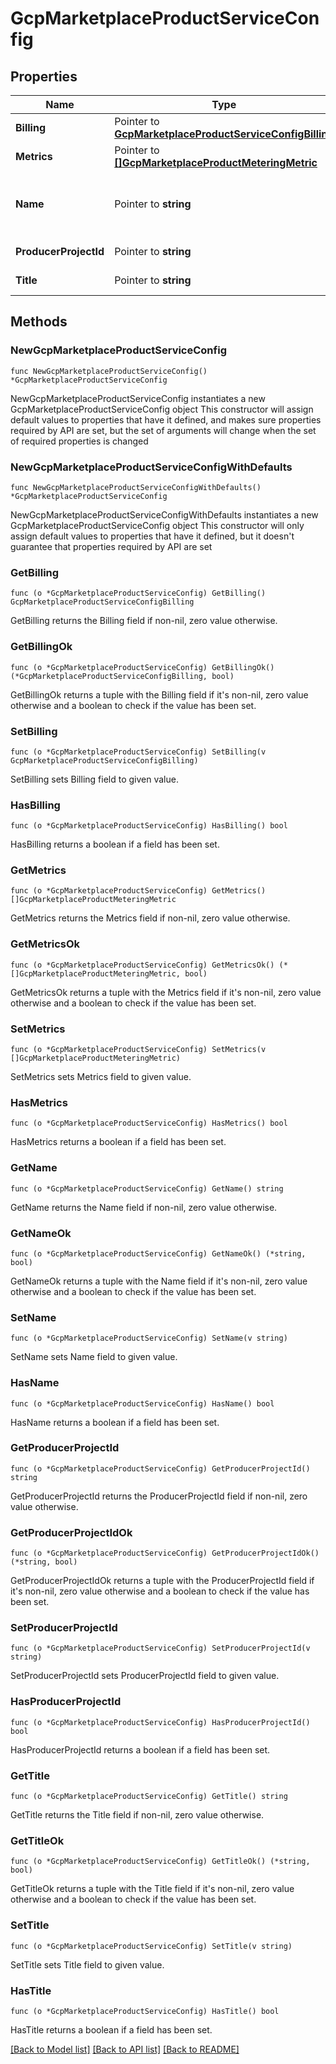 # GcpMarketplaceProductServiceConfig

## Properties

Name | Type | Description | Notes
------------ | ------------- | ------------- | -------------
**Billing** | Pointer to [**GcpMarketplaceProductServiceConfigBilling**](GcpMarketplaceProductServiceConfigBilling.md) |  | [optional] 
**Metrics** | Pointer to [**[]GcpMarketplaceProductMeteringMetric**](GcpMarketplaceProductMeteringMetric.md) |  | [optional] 
**Name** | Pointer to **string** | in format of \&quot;product-name.endpoints.gcp-project-id.cloud.goog\&quot; | [optional] 
**ProducerProjectId** | Pointer to **string** | The GCP project ID of the producer. | [optional] 
**Title** | Pointer to **string** | The title of the product listing. | [optional] 

## Methods

### NewGcpMarketplaceProductServiceConfig

`func NewGcpMarketplaceProductServiceConfig() *GcpMarketplaceProductServiceConfig`

NewGcpMarketplaceProductServiceConfig instantiates a new GcpMarketplaceProductServiceConfig object
This constructor will assign default values to properties that have it defined,
and makes sure properties required by API are set, but the set of arguments
will change when the set of required properties is changed

### NewGcpMarketplaceProductServiceConfigWithDefaults

`func NewGcpMarketplaceProductServiceConfigWithDefaults() *GcpMarketplaceProductServiceConfig`

NewGcpMarketplaceProductServiceConfigWithDefaults instantiates a new GcpMarketplaceProductServiceConfig object
This constructor will only assign default values to properties that have it defined,
but it doesn't guarantee that properties required by API are set

### GetBilling

`func (o *GcpMarketplaceProductServiceConfig) GetBilling() GcpMarketplaceProductServiceConfigBilling`

GetBilling returns the Billing field if non-nil, zero value otherwise.

### GetBillingOk

`func (o *GcpMarketplaceProductServiceConfig) GetBillingOk() (*GcpMarketplaceProductServiceConfigBilling, bool)`

GetBillingOk returns a tuple with the Billing field if it's non-nil, zero value otherwise
and a boolean to check if the value has been set.

### SetBilling

`func (o *GcpMarketplaceProductServiceConfig) SetBilling(v GcpMarketplaceProductServiceConfigBilling)`

SetBilling sets Billing field to given value.

### HasBilling

`func (o *GcpMarketplaceProductServiceConfig) HasBilling() bool`

HasBilling returns a boolean if a field has been set.

### GetMetrics

`func (o *GcpMarketplaceProductServiceConfig) GetMetrics() []GcpMarketplaceProductMeteringMetric`

GetMetrics returns the Metrics field if non-nil, zero value otherwise.

### GetMetricsOk

`func (o *GcpMarketplaceProductServiceConfig) GetMetricsOk() (*[]GcpMarketplaceProductMeteringMetric, bool)`

GetMetricsOk returns a tuple with the Metrics field if it's non-nil, zero value otherwise
and a boolean to check if the value has been set.

### SetMetrics

`func (o *GcpMarketplaceProductServiceConfig) SetMetrics(v []GcpMarketplaceProductMeteringMetric)`

SetMetrics sets Metrics field to given value.

### HasMetrics

`func (o *GcpMarketplaceProductServiceConfig) HasMetrics() bool`

HasMetrics returns a boolean if a field has been set.

### GetName

`func (o *GcpMarketplaceProductServiceConfig) GetName() string`

GetName returns the Name field if non-nil, zero value otherwise.

### GetNameOk

`func (o *GcpMarketplaceProductServiceConfig) GetNameOk() (*string, bool)`

GetNameOk returns a tuple with the Name field if it's non-nil, zero value otherwise
and a boolean to check if the value has been set.

### SetName

`func (o *GcpMarketplaceProductServiceConfig) SetName(v string)`

SetName sets Name field to given value.

### HasName

`func (o *GcpMarketplaceProductServiceConfig) HasName() bool`

HasName returns a boolean if a field has been set.

### GetProducerProjectId

`func (o *GcpMarketplaceProductServiceConfig) GetProducerProjectId() string`

GetProducerProjectId returns the ProducerProjectId field if non-nil, zero value otherwise.

### GetProducerProjectIdOk

`func (o *GcpMarketplaceProductServiceConfig) GetProducerProjectIdOk() (*string, bool)`

GetProducerProjectIdOk returns a tuple with the ProducerProjectId field if it's non-nil, zero value otherwise
and a boolean to check if the value has been set.

### SetProducerProjectId

`func (o *GcpMarketplaceProductServiceConfig) SetProducerProjectId(v string)`

SetProducerProjectId sets ProducerProjectId field to given value.

### HasProducerProjectId

`func (o *GcpMarketplaceProductServiceConfig) HasProducerProjectId() bool`

HasProducerProjectId returns a boolean if a field has been set.

### GetTitle

`func (o *GcpMarketplaceProductServiceConfig) GetTitle() string`

GetTitle returns the Title field if non-nil, zero value otherwise.

### GetTitleOk

`func (o *GcpMarketplaceProductServiceConfig) GetTitleOk() (*string, bool)`

GetTitleOk returns a tuple with the Title field if it's non-nil, zero value otherwise
and a boolean to check if the value has been set.

### SetTitle

`func (o *GcpMarketplaceProductServiceConfig) SetTitle(v string)`

SetTitle sets Title field to given value.

### HasTitle

`func (o *GcpMarketplaceProductServiceConfig) HasTitle() bool`

HasTitle returns a boolean if a field has been set.


[[Back to Model list]](../README.md#documentation-for-models) [[Back to API list]](../README.md#documentation-for-api-endpoints) [[Back to README]](../README.md)


